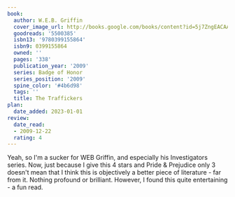 ```yaml
---
book:
  author: W.E.B. Griffin
  cover_image_url: http://books.google.com/books/content?id=5j7ZngEACAAJ&printsec=frontcover&img=1&zoom=1&source=gbs_api
  goodreads: '5500385'
  isbn13: '9780399155864'
  isbn9: 0399155864
  owned: ''
  pages: '338'
  publication_year: '2009'
  series: Badge of Honor
  series_position: '2009'
  spine_color: '#4b6d98'
  tags: ''
  title: The Traffickers
plan:
  date_added: 2023-01-01
review:
  date_read:
  - 2009-12-22
  rating: 4
---
```


Yeah, so I'm a sucker for WEB Griffin, and especially his Investigators series.  Now, just because I give this 4 stars and Pride & Prejudice only 3 doesn't mean that I think this is objectively a better piece of literature - far from it.  Nothing profound or brilliant. However, I found this quite entertaining - a fun read.
